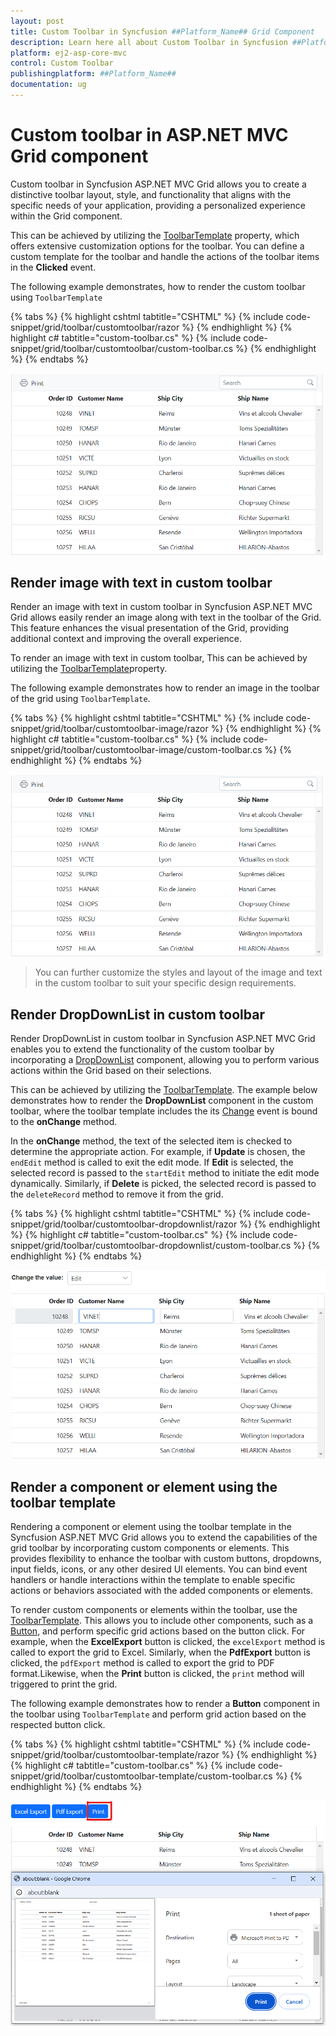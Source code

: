 ```yaml
---
layout: post
title: Custom Toolbar in Syncfusion ##Platform_Name## Grid Component
description: Learn here all about Custom Toolbar in Syncfusion ##Platform_Name## Grid component of Syncfusion Essential JS 2 and more.
platform: ej2-asp-core-mvc
control: Custom Toolbar
publishingplatform: ##Platform_Name##
documentation: ug
---
```


# Custom toolbar in ASP.NET MVC Grid component

Custom toolbar in Syncfusion ASP.NET MVC Grid allows you to create a distinctive toolbar layout, style, and functionality that aligns with the specific needs of your application, providing a personalized experience within the Grid component.

This can be achieved by utilizing the [ToolbarTemplate](https://help.syncfusion.com/cr/aspnetmvc-js2/Syncfusion.EJ2.Grids.Grid.html#Syncfusion_EJ2_Grids_Grid_ToolbarTemplate) property, which offers extensive customization options for the toolbar. You can define a custom template for the toolbar and handle the actions of the toolbar items in the **Clicked** event.

The following example demonstrates, how to render the custom toolbar using `ToolbarTemplate`

{% tabs %}
{% highlight cshtml tabtitle="CSHTML" %}
{% include code-snippet/grid/toolbar/customtoolbar/razor %}
{% endhighlight %}
{% highlight c# tabtitle="custom-toolbar.cs" %}
{% include code-snippet/grid/toolbar/customtoolbar/custom-toolbar.cs %}
{% endhighlight %}
{% endtabs %}

![Built-in toolbar items](../../images/toolbar/toolbar-items.png)

## Render image with text in custom toolbar

Render an image with text in custom toolbar in Syncfusion ASP.NET MVC Grid allows easily render an image along with text in the toolbar of the Grid. This feature enhances the visual presentation of the Grid, providing additional context and improving the overall experience.

To render an image with text in custom toolbar, This can be achieved by utilizing the [ToolbarTemplate](https://help.syncfusion.com/cr/aspnetmvc-js2/Syncfusion.EJ2.Grids.Grid.html#Syncfusion_EJ2_Grids_Grid_ToolbarTemplate)property.

The following example demonstrates how to render an image in the toolbar of the grid using `ToolbarTemplate`.

{% tabs %}
{% highlight cshtml tabtitle="CSHTML" %}
{% include code-snippet/grid/toolbar/customtoolbar-image/razor %}
{% endhighlight %}
{% highlight c# tabtitle="custom-toolbar.cs" %}
{% include code-snippet/grid/toolbar/customtoolbar-image/custom-toolbar.cs %}
{% endhighlight %}
{% endtabs %}

![Built-in toolbar items](../../images/toolbar/toolbar-items.png)

> You can further customize the styles and layout of the image and text in the custom toolbar to suit your specific design requirements.

## Render DropDownList in custom toolbar

Render DropDownList in custom toolbar in Syncfusion ASP.NET MVC Grid enables you to extend the functionality of the custom toolbar by incorporating a [DropDownList](https://ej2.syncfusion.com/aspnetmvc/documentation/drop-down-list/getting-started) component, allowing you to perform various actions within the Grid based on their selections.

This can be achieved by utilizing the [ToolbarTemplate](https://help.syncfusion.com/cr/aspnetmvc-js2/Syncfusion.EJ2.Grids.Grid.html#Syncfusion_EJ2_Grids_Grid_ToolbarTemplate). The example below demonstrates how to render the **DropDownList** component in the custom toolbar, where the toolbar template includes the its [Change](https://help.syncfusion.com/cr/aspnetmvc-js2/Syncfusion.EJ2.DropDowns.DropDownList.html#Syncfusion_EJ2_DropDowns_DropDownList_Change) event is bound to the **onChange** method.

In the **onChange** method, the text of the selected item is checked to determine the appropriate action. For example, if **Update** is chosen, the `endEdit` method is called to exit the edit mode. If **Edit** is selected, the selected record is passed to the `startEdit` method to initiate the edit mode dynamically. Similarly, if **Delete** is picked, the selected record is passed to the `deleteRecord` method to remove it from the grid.

{% tabs %}
{% highlight cshtml tabtitle="CSHTML" %}
{% include code-snippet/grid/toolbar/customtoolbar-dropdownlist/razor %}
{% endhighlight %}
{% highlight c# tabtitle="custom-toolbar.cs" %}
{% include code-snippet/grid/toolbar/customtoolbar-dropdownlist/custom-toolbar.cs %}
{% endhighlight %}
{% endtabs %}

![Built-in toolbar items](../../images/toolbar/customtoolbar-dropdownlist.png)

## Render a component or element using the toolbar template

Rendering a component or element using the toolbar template in the Syncfusion ASP.NET MVC Grid allows you to extend the capabilities of the grid toolbar by incorporating custom components or elements. This provides flexibility to enhance the toolbar with custom buttons, dropdowns, input fields, icons, or any other desired UI elements. You can bind event handlers or handle interactions within the template to enable specific actions or behaviors associated with the added components or elements.

To render custom components or elements within the toolbar, use the [ToolbarTemplate](https://help.syncfusion.com/cr/aspnetmvc-js2/Syncfusion.EJ2.Grids.Grid.html#Syncfusion_EJ2_Grids_Grid_ToolbarTemplate). This allows you to include other components, such as a [Button](https://ej2.syncfusion.com/aspnetmvc/documentation/button/getting-started), and perform specific grid actions based on the button click. For example, when the **ExcelExport** button is clicked, the `excelExport` method is called to export the grid to Excel. Similarly, when the **PdfExport** button is clicked, the `pdfExport` method is called to export the grid to PDF format.Likewise, when the **Print** button is clicked, the `print` method will triggered to print the grid.

The following example demonstrates how to render a **Button** component in the toolbar using `ToolbarTemplate` and perform grid action based on the respected button click.

{% tabs %}
{% highlight cshtml tabtitle="CSHTML" %}
{% include code-snippet/grid/toolbar/customtoolbar-template/razor %}
{% endhighlight %}
{% highlight c# tabtitle="custom-toolbar.cs" %}
{% include code-snippet/grid/toolbar/customtoolbar-template/custom-toolbar.cs %}
{% endhighlight %}
{% endtabs %}

![Built-in toolbar items](../../images/toolbar/customtoolbar-element.png)
